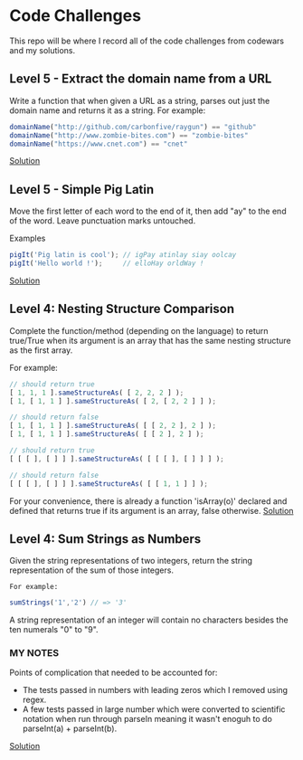 # Code Challenges

This repo will be where I record all of the code challenges from codewars and my solutions.

## Level 5 - Extract the domain name from a URL
Write a function that when given a URL as a string, parses out just the domain name and returns it as a string. For example:

```js
domainName("http://github.com/carbonfive/raygun") == "github" 
domainName("http://www.zombie-bites.com") == "zombie-bites"
domainName("https://www.cnet.com") == "cnet"
```
[Solution](/extractDomainName.js)

## Level 5 - Simple Pig Latin
Move the first letter of each word to the end of it, then add "ay" to the end of the word. Leave punctuation marks untouched.

Examples
```js
pigIt('Pig latin is cool'); // igPay atinlay siay oolcay
pigIt('Hello world !');     // elloHay orldWay !
```
[Solution](/simplePigLatin.js)


## Level 4: Nesting Structure Comparison
Complete the function/method (depending on the language) to return true/True when its argument is an array that has the same nesting structure as the first array.

For example:

```js
// should return true
[ 1, 1, 1 ].sameStructureAs( [ 2, 2, 2 ] );          
[ 1, [ 1, 1 ] ].sameStructureAs( [ 2, [ 2, 2 ] ] );  

// should return false 
[ 1, [ 1, 1 ] ].sameStructureAs( [ [ 2, 2 ], 2 ] );  
[ 1, [ 1, 1 ] ].sameStructureAs( [ [ 2 ], 2 ] );  

// should return true
[ [ [ ], [ ] ] ].sameStructureAs( [ [ [ ], [ ] ] ] ); 

// should return false
[ [ [ ], [ ] ] ].sameStructureAs( [ [ 1, 1 ] ] );
```
For your convenience, there is already a function 'isArray(o)' declared and defined that returns true if its argument is an array, false otherwise.
[Solution](/nestingStructureComparison.js)


## Level 4: Sum Strings as Numbers

Given the string representations of two integers, return the string representation of the sum of those integers.

    For example:
```js
sumStrings('1','2') // => '3'
```
A string representation of an integer will contain no characters besides the ten numerals "0" to "9".
    
### MY NOTES 
Points of complication that needed to be accounted for:
- The tests passed in numbers with leading zeros which I removed using regex.
- A few tests passed in large number which were converted to scientific notation when run through parseIn meaning it wasn't enoguh to do parseInt(a) + parseInt(b).
    
[Solution](/sumStrings.js)